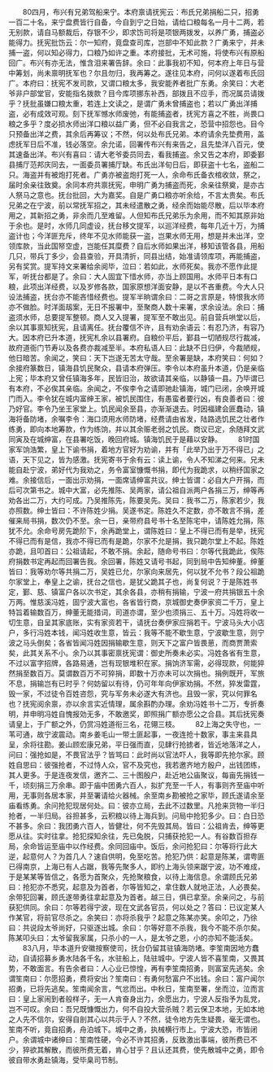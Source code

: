 <!-- { "loadSidebar": true } -->
　　80四月，布兴有兄弟驾船来宁。本府禀请抚宪云：布氏兄弟捐船二只，招勇一百二十名，来宁盘费皆行自备，今自到宁之日始，请给口粮每名一月十二两，若无别款，请自马额裁后，存银不少，即求饬司将是项银两拨发，以养广勇，捕盗必能得力。抚宪批饬云：尔一知府，竟盘查司库，岂部中不知此款？广勇来宁，并未捕一盗，何以知必得力，口粮乃如许之重。本府接批，无术可施，将使布兴有原船回广。布兴有亦无法，惟含泪来署告辞。余曰：此事我初不知，何本府上年日与营中筹划，尚未禀明抚军也？尔且勿归，我再筹之。遂往见本府，问何以遂着布氏回广。本府曰：抚宪不发司款，又谓口粮太多，我安能养者批广东勇。余笑曰：大老爷非户部堂官，安能指名拨款？目今库项挪东补西，部拨且不应手，而况属员请拨乎？抚批虽嫌口粮太重，若连上文读之，是谓广勇未曾捕盗也；若以广勇出洋捕盗，必有成效可观。刻下抚军憾水师废弛，有能捕盗者，抚宪方喜之不胜，尚畏口粮之多乎？度必损水师出洋口粮以益广勇，但不必自我言之，恐营中招怨也。目今只预备出洋之费，其余后再筹议；不然，何以处布氏兄弟。本府请余先垫费用，盖虑抚军日后不准，钱必落空。余允诺，回署传布兴有来告之，且先垫洋八百元，使其速备出洋。布兴有喜曰：请大老爷委员同去，看我捕盗。余又告之本府，即委鄞县捕厅范邦庆同去，一面委员署捕厅缺。布氏出洋旬日后，即获盗十七名，盗船二只。海盗并有被炮打死者。广勇亦被盗炮打死一人，余命布氏备衣棺收敛，祭之，届时余亲往致奠。余同本府共禀抚宪，申明广勇为捕盗而死，余亲往祭奠，是亦古人祭马之意也。抚台批回，大为嘉奖。自是广勇口粮亦听余给，不言太贵矣。布氏兄弟之在宁波，前以常抚军招之，其未经遣散之勇，经余而始能尽散，后以毕本府用之，其新招之勇，非余而几至难留。人但知布氏兄弟乐为余用，而不知其原非始于余也。是时，水师几同虚设，抚台移文提军，以巡洋经费，每年几近十万，为捕盗计也；今洋匪充斥，终年不见水师能获一盗，岂果水师无用，想是并未出洋，空领库款，当此国帑空虚，岂能任其糜费？自后水师如果出洋，移知该管各县，用船几只，带兵丁多少，会县查验，开具清折，同县出结，始准请领库项，再能捕盗，另有奖赏。提军持文来署给余阅毕，泣曰：若如此，水师死矣。我亦不愿作此提军，听抚台都是了。余曰：大人固宜下惜水师，亦当上顾国用。水师平日本有口粮，此项出洋经费，以及岁修各款，国家原想洋面安静，是以不吝重费。今大人只设法捕盗，抚台亦不能吝惜经费也。提军半晌谓余曰：二哥之言原是，特恨我水师亦不做脸。时洋面刼案，无日不报署中，至聚商人数十来署，求余设法。余曰：捕盗须水师，总要提军整顿。商人又入提署，提军至不敢出见。前自营兵哄堂以后，余以其事禀知抚宪，且请离任。抚台覆信不许，且有劝余语云：有忍乃济，有容乃大。因本府已升本道，抚宪札余以县署府。自粮价平后，鄞县一切陋规尽行裁减，故府道衙门节寿以及各费亦裁减至半。本府私语人曰：此缺不日归伊，今裁陋规，他日暗苦。余闻之，笑曰：天下岂遂无苦太守哉。至余署是缺，本府笑曰：何如？余接府篆数日，镇海县饥民聚众，县请本府弹压。李令以本府虽升本道，仍是亲临上宪；毕本府又曾任镇海多年，民皆旧治，故欲请其亲临，以静镇一县。乃毕谓已有本府，不必俟其亲临。余闻之，不俟李令之请即驰赴镇海，城门已闭，余唤开城门而入。李令犹在城内富绅王家，被饥民围住，有愚蛮者要行凶，有良善者曰：彼乃好官。李令乃坐王家堂上。饥民闻余至县，亦渐渐退去。时因福建会匪蠢动，镇海将备防堵，余嘱李令：海口须用水师防堵，经费请由省发，陆路选饥民之壮者作练勇，即向本地筹款，作为练饷，并以其余赈老弱之饥民。商议已定，余随拜文武同寅及在城绅富，在县署吃饭，晚回府城。镇海饥民于是藉以安静。 
　　81时国家军饷浩繁，皇上下谕书捐，着地方官好为劝谕，并有「此举乃出于万不得已」之语，天下见之，皆为感激。抚宪寄书于余有云：读上谕，令人不知涕之何来。兄未能自赴宁波，弟好代为我劝之，务令富室慷慨书捐，即代为我跪求，以稍纾国家之难。余接信后，一面出示劝捐，一面席请绅富共议。绅士皆谓：必自大户开捐，而后可次第书之。城中大富，必先推陈、吴两家，请公祖自派两户各捐三万，绅等再劝各出二万，大约可成。乃吴推陈先，陈要吴先。吴曰：我书二万，陈家若少，我亦照数。绅士皆曰：不许陈姓少捐。吴遂书定。陈姓久不定数，亦不敢言不捐，差催来局书捐，数次仍不至。余一日，亲带府县号书十名至陈宅中，请陈姓允捐，陈犹不允。余命号房先跪阶下，余再跪堂上，谓陈姓曰：皇上不得已而有是举，抚宪不得已而有是信，我亦不得已而有是跪，尔家不允是捐，我只跪尔堂上不起。陈姓亦跪，且叩首曰：公祖请起，不敢不捐。余起，随命号书曰：尔等代我跪此，俟陈府捐数书定再起而回署告我。余回署，陈姓又请号书起，同到局中告知绅董。绅董皆曰：我等劝尔等共捐二万，吴姓已允，尔家向来居先，何以犹不允书？段公祖跪尔家堂上，奉皇上之谕，抚台之信也，是犹父跪其子也，尚复何说？于是陈姓书定，鄞、慈、镇富户各以次书定，其余各县，亦稍有捐输，宁波一府共捐银五十余万两。惟慈溪冯姓，固宁波大富也，各省皆行商，京城御史奏伊家资二千万，皇上特旨着输数百万，绅董无能措词，司道亦谓，至少也须捐三、五十万。冯姓将收一切生意，自呈其家底账，实有家资若干，请抚台奏伊家应捐若干。宁波马头大小店户，多行冯姓本钱，闻冯姓收生意，皆云：我等不能不歇生意，宁波歇生意，则宁波之马头倒矣；各省皆闻冯姓因捐输歇生意，则天下之富户皆畏葸，而商贾萧索矣，此其关系不小。余乃以其事密禀抚宪谓：御史所奏未必实。冯姓各省有生意，不过以富字招牌，各路易通，岂有现银堆积在家。捐饷济军需，必得现款，何能猝然捐至数百万。莫谓数百万不可猝捐，即数十万亦未可以次捐也。捐例既开，军旅不息，捐输岂有已时乎？何妨留以有待，仍可年年向伊家劝捐。不然，猝发雷霆，毁一家，不过徒令百姓咨怨，究与军务未必遂大有济也。且毁一家，究以何罪名也？抚宪阅余禀，亦以余言实近情理，属余斟酌办理。余劝冯姓书十二万，专折奏明，并申明冯姓自愧报効无多，不敢邀奖，即照捐广额亦愿公之合县。其后抚宪奏请皇上，于广额之外，仍赏冯姓道衔三名，花翎三枝。 
　　82上海之失守也，一苇可通，故宁波震动。南乡姜毛山一带土匪起事，一夜连抢十数家，事主来县具呈，余将往勘。姜山顾宏康兄弟，平日强而直，见肆行抢掳者，皆近地落洋之人，问曰：强抢如是，不畏官法乎？皆骂曰：此时尚以官法吓人，我等即先抢尔家。顾姓自思曰：彼强抢者，不过恃人众，官不及究也，我若邀齐地方殷户，出钱团练，其人更多。于是连夜发信，邀齐二、三十图殷户，赴近地公庙聚议，每亩先捐钱一千，顷刻捐三万余串。即于庙中团勇六百人，拟扩充至一千人，有事则齐至庙中听用，无事则各居本家，并至署请给火器械。余至南乡勘被抢之家毕，顾氏遂请余至庙看练勇。余问抢犯现居何处。曰：彼亦立局，去此不过数里。凡抢来货物一半归抢者，一半归局。谷担甚多，云积粮以待上海兵到。问局中抢犯多少。曰：白日恐不甚多。余曰：我团勇六百人，皆健壮，何不先毁其局。皆曰：公祖肯去，绅等更愿从往。实时往拿。抢犯探知余往，先已兔脱，只捕获抢犯一人。有谷数百担存局，余命皆运至庙中以作经费。余同回庙中。饭后，余问抢犯曰：尔等将行此大逆，起意何人？为首几人？速自供明，免至吃苦。抢犯乃供：起意是陈某，谓粤匪已得南京，上海已有人占踞，我等先聚多人，即约上海头领来踞宁波，功不难成，于是某某等皆信之，各愿为首聚众，先抢聚粮食，以待上海信息。余谓顾氏兄弟曰：抢犯亦不悉究，起意及为首者，尔等皆知之，拿住数人就地正法，人必畏矣。余带犯回署，顾氏遂带勇往拿起意及为首者。越三日，俱已拿至。余亲问之，与前获犯供同。余曰：尔等若得宁波，现在文武各官员，何以处之？答曰：已议定某人作某官，将前官尽杀之。余笑曰：亦将杀我乎？起意之陈某亦笑。余叩之，乃徐曰：共说段太爷尚好，只驱逐出城。余曰：尔等好意不杀我，我今不能不杀尔矣。陈某叩头曰：太爷留我家属，只杀小的一人，是太爷之恩，小的亦知不能活矣。 
　　83八月，毕本道升安徽按察使司，抚台仍留其驻镇海防堵。李笙南因地方蠢动，自请招募乡勇水陆各千名，水驻船上，陆驻城中。宁波人皆不喜笙南，又畏其势，不敢面言。有告余者曰：人心业已惊惶，再有李笙南招勇，则富室先逃矣。余谓笙南曰：尔愿招勇，费将安出？笙南曰：有勇何愁富户不出钱。余曰：富户闻尔招勇，已将先逃矣。笙南闻余言，气忿而出。中秋日，笙南至署，坐而泣，泣而言曰：皇上家闹到者般样子，无一人肯奋身出力，余愿出力，宁波人反指予为乱党，岂不可叹。余曰：吾兄既慷慨出力，何不自投大营杀贼？若云保卫本地，无如本地之人先不信尔，安得自剖其心以共示于人？不然，徒令地方先生疑畏，毫无谓也。笙南不听，竟自招勇，舟泊城下。城中之勇，执械横行市上。宁波大恐，市皆闭户。余谓城中诸绅曰：笙南性硬，今必不许其招勇，反致激出事端，彼所费已不少，猝欲其解散，而彼所费无着，肯心甘乎？且认还其费，使先散城中之勇，即令彼自带水勇赴镇海，受毕臬司节制。 
